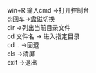win+R 输入cmd =>打开控制台<br>
d:回车->盘磁切换<br>
dir  ->列出当前目录文件<br>
cd 文件名 -> 进入指定目录<br>
cd .. ->回退<br>
cls  ->清屏<br>
exit  ->退出<br>